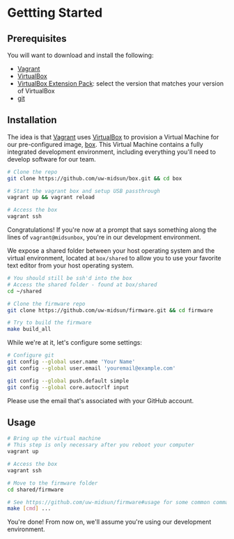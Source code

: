 # Gettting Started

## Prerequisites

You will want to download and install the following:

* [Vagrant](https://www.vagrantup.com/downloads.html)
* [VirtualBox](https://www.virtualbox.org/wiki/Downloads)
* [VirtualBox Extension Pack](https://www.virtualbox.org/wiki/Downloads): select the version that matches your version of VirtualBox
* [git](https://git-scm.com/downloads)

## Installation

The idea is that [Vagrant](https://www.vagrantup.com) uses [VirtualBox](https://www.virtualbox.org) to provision a Virtual Machine for our pre-configured image, [box](https://github.com/uw-midsun/box). This Virtual Machine contains a fully integrated development environment, including everything you'll need to develop software for our team.

```bash
# Clone the repo
git clone https://github.com/uw-midsun/box.git && cd box

# Start the vagrant box and setup USB passthrough
vagrant up && vagrant reload

# Access the box
vagrant ssh
```

Congratulations! If you're now at a prompt that says something along the lines of `vagrant@midsunbox`, you're in our development environment.

We expose a shared folder between your host operating system and the virtual environment, located at `box/shared` to allow you to use your favorite text editor from your host operating system.

```bash
# You should still be ssh'd into the box
# Access the shared folder - found at box/shared
cd ~/shared

# Clone the firmware repo
git clone https://github.com/uw-midsun/firmware.git && cd firmware

# Try to build the firmware
make build_all
```

While we're at it, let's configure some settings:

```bash
# Configure git
git config --global user.name 'Your Name'
git config --global user.email 'youremail@example.com'

git config --global push.default simple
git config --global core.autocrlf input
```

Please use the email that's associated with your GitHub account.

## Usage

```bash
# Bring up the virtual machine
# This step is only necessary after you reboot your computer
vagrant up

# Access the box
vagrant ssh

# Move to the firmware folder
cd shared/firmware

# See https://github.com/uw-midsun/firmware#usage for some common commands
make [cmd] ...
```

You're done! From now on, we'll assume you're using our development environment.
